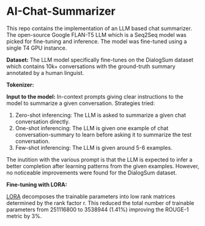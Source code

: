 # AI-Chat-Summarizer

This repo contains the implementation of an LLM based chat summarizer. The open-source Google FLAN-T5 LLM which is a Seq2Seq model was picked for fine-tuning and inference. The model was fine-tuned using a single T4 GPU instance.

**Dataset:** The LLM model specifically fine-tunes on the DialogSum dataset which contains 10k+ conversations with the ground-truth summary annotated by a human linguist.

**Tokenizer:** 

**Input to the model:** In-context prompts giving clear instructions to the model to summarize a given conversation. Strategies tried:
1. Zero-shot inferencing: The LLM is asked to summarize a given chat conversation directly.
2. One-shot inferencing: The LLM is given one example of chat conversation-summary to learn before asking it to summarize the test conversation.
3. Few-shot inferencing: The LLM is given around 5-6 examples.

The inutition with the various prompt is that the LLM is expected to infer a better completion after learning patterns from the given examples. However, no noticeable improvements were found for the DialogSum dataset.

**Fine-tuning with LORA:**

[LORA](https://arxiv.org/abs/2106.09685) decomposes the trainable parameters into low rank matrices determined by the rank factor r. This reduced the total number of trainable parameters from 251116800 to 3538944 (1.41\%) improving the ROUGE-1 metric by 3\%.
